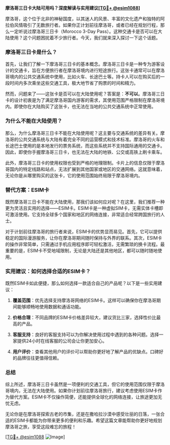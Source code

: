 **摩洛哥三日卡大陆可用吗？深度解读与实用建议[[TG💪+ @esim1088](https://t.me/s/esim1088)]**

摩洛哥，这个位于北非的神秘国度，以其迷人的风景、丰富的文化遗产和独特的阿拉伯风情吸引了无数旅行者。如果你正计划前往摩洛哥，或者已经在规划行程，那么一定听说过摩洛哥三日卡（Morocco 3-Day Pass）。这种交通卡是否可以在大陆使用？这个问题困扰着不少旅行者。今天，我们就来深入探讨一下这个话题。

### 摩洛哥三日卡是什么？

首先，让我们了解一下摩洛哥三日卡的基本概念。摩洛哥三日卡是一种专为游客设计的交通卡，旨在方便旅行者在摩洛哥境内进行短途旅行。这张卡通常可以在摩洛哥境内的公共交通系统中使用，比如火车、长途巴士等。持卡人可以在购买后的一段时间内多次乘坐这些交通工具，极大地节省了购票的时间和精力。

然而，问题来了——这张卡是否可以在大陆使用呢？答案是：**不可以**。摩洛哥三日卡的设计初衷是为了满足摩洛哥国内游客的需求，其使用范围严格限制在摩洛哥境内。即使你在大陆购买了这张卡，也无法在当地的公共交通系统中正常使用。

### 为什么不能在大陆使用？

那么，为什么摩洛哥三日卡不能在大陆使用呢？这主要与交通系统的差异有关。摩洛哥的公共交通系统与大陆有着完全不同的运营模式和技术标准。摩洛哥的火车和长途巴士使用的是本地发行的票务系统，而这些系统并不支持国际通用的交通卡。因此，即使你手握摩洛哥三日卡，也无法在大陆的地铁、公交或高铁上刷卡乘车。

此外，摩洛哥三日卡的使用权限也受到严格的地理限制。卡片上的信息仅限于摩洛哥国内的特定线路和站点，无法扩展到其他国家或地区的交通网络。这就意味着，无论你是从哪里购买的这张卡，它的使用范围始终局限于摩洛哥境内。

### 替代方案：ESIM卡

既然摩洛哥三日卡不能在大陆使用，那我们该如何应对呢？在这里，我们推荐一种更为灵活且实用的选择——ESIM卡。ESIM卡是一种虚拟SIM卡，无需实体卡槽即可激活使用。它支持全球多个国家和地区的网络连接，非常适合经常跨国旅行的人士。

对于计划前往摩洛哥的旅行者来说，ESIM卡的优势显而易见。首先，它可以提供稳定的国际漫游服务，让你在摩洛哥期间随时保持与外界的联系。其次，ESIM卡的操作非常简单，只需通过手机应用程序即可轻松激活，无需繁琐的换卡流程。最重要的是，ESIM卡不受地域限制，无论是大陆还是其他地区，都可以随时随地使用。

### 实用建议：如何选择合适的ESIM卡？

既然ESIM卡如此便捷，那么如何选择一款适合自己的产品呢？以下是一些实用建议：

1. **覆盖范围**：优先选择支持摩洛哥网络的ESIM卡。这样可以确保你在摩洛哥期间能够顺畅地使用数据和通话功能。
   
2. **价格合理**：不同品牌的ESIM卡价格差异较大，建议货比三家，选择性价比最高的产品。

3. **客服支持**：良好的客服支持可以为你解决使用过程中遇到的各种问题。选择一家提供24小时在线客服的公司会让你更加安心。

4. **用户评价**：查看其他用户的评价可以帮助你更好地了解产品的优缺点。口碑好的品牌往往更值得信赖。

### 总结

综上所述，摩洛哥三日卡虽然是一项便利的交通工具，但它的使用范围仅限于摩洛哥境内，无法在大陆使用。如果你计划前往摩洛哥旅行，建议考虑使用ESIM卡作为替代方案。ESIM卡不仅操作简便，还能提供全球化的网络连接，让旅途更加无忧无虑。

无论你是在摩洛哥探索古老的市集，还是在撒哈拉沙漠中感受壮丽的日落，一张合适的ESIM卡都能为你带来更多的便利和乐趣。希望这篇文章能帮助你更好地规划摩洛哥之旅，享受这段难忘的旅程！

[[TG💪+ @esim1088](https://t.me/s/esim1088) ![Image](https://i.postimg.cc/4NQfJmqS/Snipaste-2025-05-13-00-14-12.png)]